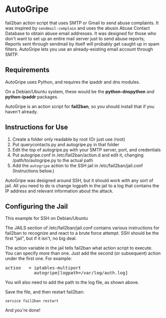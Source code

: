AutoGripe
=========

fail2ban action script that uses SMTP or Gmail to send abuse complaints. It was inspired by ```sendmail-complain``` and uses the abusix Abuse Contact Database to obtain abuse email addresses. It was designed for those who don't want to set up an entire mail server just to send abuse reports; Reports sent through sendmail by itself will probably get caught up in spam filters. AutoGripe lets you use an already-existing email account through SMTP.

Requirements
------------

AutoGripe uses Python, and requires the ipaddr and dns modules. 

On a Debian/Ubuntu system, these would be the **python-dnspython** and **python-ipaddr** packages.

AutoGripe is an action script for **fail2ban**, so you should install that if you haven't already.

Instructions for Use
--------------------

1. Create a folder only readable by root (Or just use /root)
2. Put querycontacts.py and autogripe.py in that folder
3. Edit the top of autogripe.py with your SMTP server, port, and credentials
4. Put autogripe.conf in /etc/fail2ban/action.d and edit it, changing /path/to/autogripe.py to the actual path
5. Add the ```autogripe``` action to the SSH jail in /etc/fail2ban/jail.conf (Instructions below.)

AutoGripe was designed around SSH, but it should work with any sort of jail. All you need to do is change logpath in the jail to a log that contains the IP address and relevant information about the attack.

Configuring the Jail
-------------------

This example for SSH on Debian/Ubuntu

The JAILS section of /etc/fail2ban/jail.conf contains various instructions for fail2ban to recognize and react to a brute force attempt. SSH should be the first "jail", but if it isn't, no big deal. 

The action variable in the jail tells fail2ban what action script to execute. You can specify more than one. Just add the second (or subsequent) action under the first one. For example:

<pre>action   = iptables-multiport
           autogripe[logpath=/var/log/auth.log]</pre>

You will also need to add the path to the log file, as shown above.

Save the file, and then restart fail2ban:

```service fail2ban restart```

And you're done!

